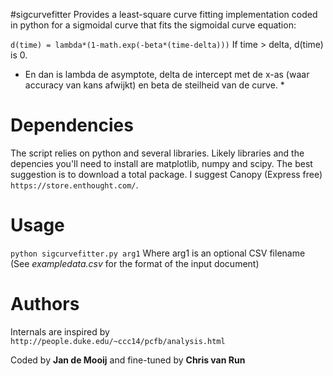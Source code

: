 #sigcurvefitter
Provides a least-square curve fitting implementation coded in python for a sigmoidal curve that fits the sigmoidal curve equation:

`d(time) = lambda*(1-math.exp(-beta*(time-delta)))`
If time > delta, d(time) is 0. 
* En dan is lambda de asymptote, delta de intercept met de x-as (waar accuracy van kans afwijkt) en beta de steilheid van de curve. *



# Dependencies
The script relies on python and several libraries. Likely libraries and the depencies you'll need to install are matplotlib, numpy and scipy. The best suggestion is to download a total package. I suggest Canopy (Express free)
 `https://store.enthought.com/`.

# Usage
 `python sigcurvefitter.py arg1`
Where arg1 is an optional CSV filename (See *exampledata.csv* for the format of the input document)

# Authors
Internals are inspired by 
 `http://people.duke.edu/~ccc14/pcfb/analysis.html`

Coded by **Jan de Mooij** and fine-tuned by **Chris van Run**
